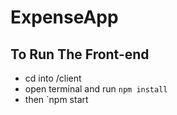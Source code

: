# ExpenseApp
 
## To Run The Front-end
- cd into /client
- open terminal and run `npm install`
- then `npm start